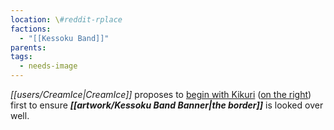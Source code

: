 ```yaml
---
location: \#reddit-rplace
factions:
  - "[[Kessoku Band]]"
parents: 
tags:
  - needs-image
---
```

*[[users/CreamIce|CreamIce]]* proposes to [begin with Kikuri](discord://discord.com/channels/1093664259273130084/1131230952119615600/1131585378307026984) ([on the right](discord://discord.com/channels/1093664259273130084/1131230952119615600/1131585401111457842)) first to ensure ***[[artwork/Kessoku Band Banner|the border]]*** is looked over well.
